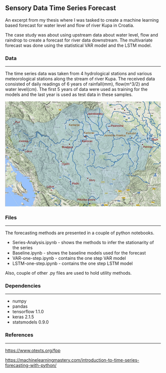 ## Sensory Data Time Series Forecast

An excerpt from my thesis where I was tasked to create a machine learning based forecast for water level and flow of river Kupa in Croatia.

The case study was about using upstream data about water level, flow and raindrop to create a forecast for river data downstream. The multivariate forecast was done using the statistical VAR model and the LSTM model. 

### Data
---

The time series data was taken from 4 hydrological stations and various meteorological stations along the stream of river Kupa. The received data consisted of daily readings of 6 years of rainfall(mm), flow(m^3/2) and water level(cm). The first 5 years of data were used as training for the models and the last year is used as test data in these samples.

<img src="images/kupa.png" width="whatever" height="whatever"> 


### Files
---
The forecasting methods are presented in a couple of python notebooks.

- Series-Analysis.ipynb - shows the methods to infer the stationarity of the series
- Baseline.ipynb - shows the baseline models used for the forecast
- VAR-one-step.ipynb - contains the one step VAR model
- LSTM-one-step.ipynb - contains the one step LSTM model

Also, couple of other .py files are used to hold utility methods. 

### Dependencies
---
- numpy
- pandas
- tensorflow 1.1.0
- keras 2.1.5
- statsmodels 0.9.0

### References
---
https://www.otexts.org/fpp

https://machinelearningmastery.com/introduction-to-time-series-forecasting-with-python/